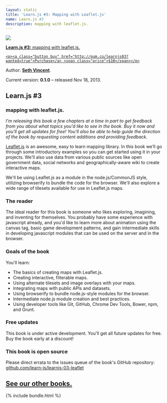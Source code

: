 ```yaml
---
layout: static
title: 'Learn.js #3: Mapping with Leaflet.js'
name: Learn.js #3
description: mapping with leaflet.js.
---
```


<div id="book">
  <a href="http://gum.co/learnjs03?wanted=true">
    <img src="{{ site.baseurl }}/img/books/learnjs-03-leaflet.png" />
    <p><strong>Learn.js #3:</strong> mapping with leaflet.js.</p>

    <p><a class="button buy" href="http://gum.co/learnjs03?wanted=true">Purchase</a> <span class="price">$10</span></p>
  </a>
  <div id="meta">
    <p>Author: <b><a href="http://sethvincent.com" target="_blank">Seth Vincent</a></b>.</p>
    <p>Current version: <b>0.1.0</b> – released Nov 18, 2013.</p>
  </div>
</div>

## Learn.js #3
### mapping with leaflet.js.

_I'm releasing this book a few chapters at a time in part to get feedback from you about what topics you'd like to see in the book. Buy it now and you'll get all updates for free! You'll also be able to help guide the direction of the book by requesting content additions and providing feedback._

[Leaflet.js](http://leafletjs.com/) is an awesome, easy to learn mapping library. In this book we’ll go through some introductory examples so you can get started using it in your projects. We'll also use data from various public sources like open government data, social networks and geographically-aware wiki to create interactive maps.

We'll be using Leaflet.js as a module in the node.js/CommonJS style, utilizing browserify to bundle the code for the browser. We'll also explore a wide range of tilesets available for use in Leaflet.js maps.

### The reader
The ideal reader for this book is someone who likes exploring, imagining, and inventing for themselves. You probably have some experience with javascript already, and you'd like to learn more about animation using the canvas tag, basic game development patterns, and gain intermediate skills in developing javascript modules that can be used on the server and in the browser.

### Goals of the book
You'll learn:  
- The basics of creating maps with Leaflet.js.
- Creating interactive, filterable maps.
- Using alternate tilesets and image overlays with your maps.
- Integrating maps with public APIs and datasets.
- Using browserify to bundle node.js-style modules for the browser.
- Intermediate node.js module creation and best practices.
- Using developer tools like Git, GitHub, Chrome Dev Tools, Bower, npm, and Grunt.


### Free updates
This book is under active development. You'll get all future updates for free. Buy the book early at a discount!

### This book is open source
Please direct errata to the issues queue of the book's GitHub repository: [github.com/learn-js/learnjs-03-leaflet](https://github.com/learn-js/learnjs-03-leaflet)

<section id="introduction">
  <div class="container">
    <div class="inner-wrapper">
      <h2><a href="{{ site.baseurl }}/books">See our other books.</a></h2>
      {% include bundle.html %}
    </div>
  </div>
</section>
